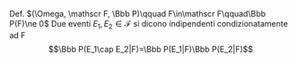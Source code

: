 
Def. $(\Omega, \mathscr F, \Bbb P)\qquad F\in\mathscr F\qquad\Bbb P(F)\ne 0$
Due eventi $E_1, E_2\in\mathscr F$ si dicono indipendenti condizionatamente ad F$$\Bbb P(E_1\cap E_2|F)=\Bbb P(E_1|F)\Bbb P(E_2|F)$$
